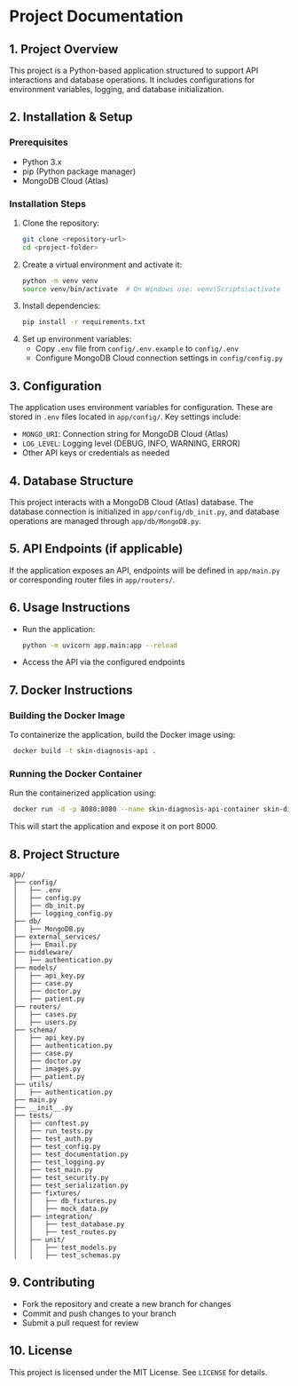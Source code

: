 # Project Documentation

## 1. Project Overview
This project is a Python-based application structured to support API interactions and database operations. It includes configurations for environment variables, logging, and database initialization.

## 2. Installation & Setup
### Prerequisites
- Python 3.x
- pip (Python package manager)
- MongoDB Cloud (Atlas)

### Installation Steps
1. Clone the repository:
   ```sh
   git clone <repository-url>
   cd <project-folder>
   ```
2. Create a virtual environment and activate it:
   ```sh
   python -m venv venv
   source venv/bin/activate  # On Windows use: venv\Scripts\activate
   ```
3. Install dependencies:
   ```sh
   pip install -r requirements.txt
   ```
4. Set up environment variables:
   - Copy `.env` file from `config/.env.example` to `config/.env`
   - Configure MongoDB Cloud connection settings in `config/config.py`

## 3. Configuration
The application uses environment variables for configuration. These are stored in `.env` files located in `app/config/`. Key settings include:
- `MONGO_URI`: Connection string for MongoDB Cloud (Atlas)
- `LOG_LEVEL`: Logging level (DEBUG, INFO, WARNING, ERROR)
- Other API keys or credentials as needed

## 4. Database Structure
This project interacts with a MongoDB Cloud (Atlas) database. The database connection is initialized in `app/config/db_init.py`, and database operations are managed through `app/db/MongoDB.py`.

## 5. API Endpoints (if applicable)
If the application exposes an API, endpoints will be defined in `app/main.py` or corresponding router files in `app/routers/`.

## 6. Usage Instructions
- Run the application:
  ```sh
  python -m uvicorn app.main:app --reload
  ```
- Access the API via the configured endpoints

## 7. Docker Instructions
### Building the Docker Image
To containerize the application, build the Docker image using:
```sh
 docker build -t skin-diagnosis-api . 
```
### Running the Docker Container
Run the containerized application using:
```sh
 docker run -d -p 8080:8080 --name skin-diagnosis-api-container skin-diagnosis-api
```
This will start the application and expose it on port 8000.

## 8. Project Structure
```
app/
 ├── config/
 │   ├── .env
 │   ├── config.py
 │   ├── db_init.py
 │   ├── logging_config.py
 ├── db/
 │   ├── MongoDB.py
 ├── external_services/
 │   ├── Email.py
 ├── middleware/
 │   ├── authentication.py
 ├── models/
 │   ├── api_key.py
 │   ├── case.py
 │   ├── doctor.py
 │   ├── patient.py
 ├── routers/
 │   ├── cases.py
 │   ├── users.py
 ├── schema/
 │   ├── api_key.py
 │   ├── authentication.py
 │   ├── case.py
 │   ├── doctor.py
 │   ├── images.py
 │   ├── patient.py
 ├── utils/
 │   ├── authentication.py
 ├── main.py
 ├── __init__.py
 ├── tests/
 │   ├── conftest.py
 │   ├── run_tests.py
 │   ├── test_auth.py
 │   ├── test_config.py
 │   ├── test_documentation.py
 │   ├── test_logging.py
 │   ├── test_main.py
 │   ├── test_security.py
 │   ├── test_serialization.py
 │   ├── fixtures/
 │   │   ├── db_fixtures.py
 │   │   ├── mock_data.py
 │   ├── integration/
 │   │   ├── test_database.py
 │   │   ├── test_routes.py
 │   ├── unit/
 │   │   ├── test_models.py
 │   │   ├── test_schemas.py
```

## 9. Contributing
- Fork the repository and create a new branch for changes
- Commit and push changes to your branch
- Submit a pull request for review

## 10. License
This project is licensed under the MIT License. See `LICENSE` for details.

